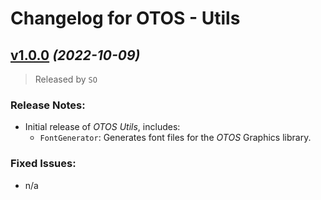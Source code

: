 # Changelog for OTOS - Utils
## [v1.0.0](https://github.com/SebastianOberschwendtner/OTOS-Utils/releases/tag/v1.0.0) *(2022-10-09)*

>Released by `SO`

### Release Notes:
- Initial release of *OTOS Utils*, includes:
    - `FontGenerator`: Generates font files for the *OTOS* Graphics library.


### Fixed Issues:

- n/a
